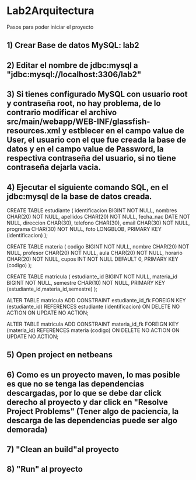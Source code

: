 # Lab2Arquitectura

Pasos para poder iniciar el proyecto

## 1) Crear Base de datos MySQL: lab2
## 2) Editar el nombre de jdbc:mysql a "jdbc:mysql://localhost:3306/lab2"
## 3) Si tienes configurado MySQL con usuario root y contraseña root, no hay problema, de lo contrario modificar el archivo src/main/webapp/WEB-INF/glassfish-resources.xml y estblecer en el campo value de User, el usuario con el que fue creada la base de datos y en el campo value de Password, la respectiva contraseña del usuario, si no tiene contraseña dejarla vacia.
## 4) Ejecutar el siguiente comando SQL, en el jdbc:mysql de la base de datos creada.

CREATE
TABLE   estudiante (
identificacion BIGINT NOT NULL,
nombres CHAR(20) NOT NULL,
apellidos CHAR(20) NOT NULL,
fecha_nac DATE NOT NULL,
direccion CHAR(30),
telefono CHAR(30),
email CHAR(30) NOT NULL,
programa CHAR(30) NOT NULL,
foto LONGBLOB,
PRIMARY KEY (identificacion)
);

CREATE
TABLE   materia (
codigo BIGINT NOT NULL,
nombre CHAR(20) NOT NULL,
profesor CHAR(20) NOT NULL,
aula CHAR(20) NOT NULL,
horario CHAR(20) NOT NULL,
cupos INT NOT NULL DEFAULT 0,
PRIMARY KEY (codigo)
);

CREATE
TABLE   matricula (
estudiante_id BIGINT NOT NULL,
materia_id BIGINT NOT NULL,
semestre CHAR(10) NOT NULL,
PRIMARY KEY (estudiante_id,materia_id,semestre)
);

ALTER TABLE matricula 
ADD CONSTRAINT estudiante_id_fk 
FOREIGN KEY (estudiante_id) 
REFERENCES estudiante (identificacion) 
ON DELETE NO ACTION 
ON UPDATE NO ACTION;

ALTER TABLE matricula 
ADD CONSTRAINT materia_id_fk 
FOREIGN KEY (materia_id) 
REFERENCES materia (codigo) 
ON DELETE NO ACTION 
ON UPDATE NO ACTION;

## 5) Open project en netbeans
## 6) Como es un proyecto maven, lo mas posible es que no se tenga las dependencias descargadas, por lo que se debe dar click derecho al proyecto y dar click en "Resolve Project Problems" (Tener algo de paciencia, la descarga de las dependencias puede ser algo demorada)
## 7) "Clean an build"al proyecto
## 8) "Run" al proyecto
